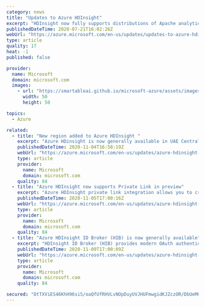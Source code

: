```yaml
---
category: news
title: "Updates to Azure HDInsight"
excerpt: "HDInsight now fully supports distributions of Apache analytics projects in-house. Plus, in the coming months, we’re launching the next generation of HDInsight with new and improved features."
publishedDateTime: 2020-07-21T16:02:26Z
webUrl: "https://azure.microsoft.com/en-us/updates/updates-to-azure-hdinsight-2/"
type: article
quality: 17
heat: -1
published: false

provider:
  name: Microsoft
  domain: microsoft.com
  images:
    - url: "https://smartableai.github.io/microsoft-azure/assets/images/organizations/microsoft.com-50x50.jpg"
      width: 50
      height: 50

topics:
  - Azure

related:
  - title: "New region added to Azure HDInsight "
    excerpt: "Azure HDinsight is now generally available in UAE Central"
    publishedDateTime: 2020-11-04T16:58:19Z
    webUrl: "https://azure.microsoft.com/en-us/updates/azure-hdinsight-is-now-available-in-the-uae-central/"
    type: article
    provider:
      name: Microsoft
      domain: microsoft.com
    quality: 84
  - title: "Azure HDInsight now supports Private Link in preview"
    excerpt: "Azure HDInsight private link integration allows you to create VNET injected clusters with no public IP and access them using your own private endpoints."
    publishedDateTime: 2020-11-05T17:00:16Z
    webUrl: "https://azure.microsoft.com/en-us/updates/azure-hdinsight-now-supports-private-link-in-preview/"
    type: article
    provider:
      name: Microsoft
      domain: microsoft.com
    quality: 84
  - title: "Azure HDInsight ID Broker (HIB) is now generally available"
    excerpt: "HDInsight ID Broker (HIB) provides modern OAuth authentication and enables federated users to login to cluster without syncing on-premise password hashes to the cloud."
    publishedDateTime: 2020-11-09T17:00:09Z
    webUrl: "https://azure.microsoft.com/en-us/updates/azure-hdinsight-id-broker-hib-is-now-generally-available/"
    type: article
    provider:
      name: Microsoft
      domain: microsoft.com
    quality: 84

secured: "DtTXViES46KhH96siS/oaQfUfRHVLvNOpDuyUVJHUFmwgidKJZczOR/DbUeMGmsYRGOsQRAQpxYjwQWMOSTIDj/ns3hx4KHgr2d8VujumNqB7t5WEOns77XcGJJRNYw4DEBhbxen3RfZaPqTZ548/W0enj2Fg6+ITSOPFqqE6hBoFAzyjn3Byps2h8YUDdpC1qZPK3TQ39B7M29ZqkMDgGCNtSv/dVQPOhp8e83g+hbTNe+QOVqqAztdfVRbQ+UD1vJG4N2iL53wjxVnIEbG1MWy0wi9U7jbzRF9CXNxM5EkEqYbwiH8Ciw5UQlDWEL6BS5LwBJYO1gSPutvP2IYig==;6WxkwYeQIDDpdkdoKH/Bkw=="
---
```


